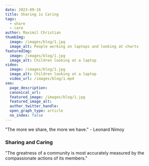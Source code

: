 ```yaml
---
date: 2023-09-16
title: Sharing is Caring
tags:
  - share
  - care
author: Maximil Christian
thumbImg:
  image: /images/blog/1.jpg
  image_alt: People working on laptops and looking at charts
featuredImg:
  image: /images/blog/1.jpg
  image_alt: Children looking at a laptop
video:
  image: /images/blog/1.jpg
  image_alt: Children looking at a laptop
  video_url: /images/blog/1.mp4
seo:
  page_description: 
  canonical_url: 
  featured_image: /images/blog/1.jpg
  featured_image_alt: 
  author_twitter_handle: 
  open_graph_type: article
  no_index: false
---
```


"The more we share, the more we have." - Leonard Nimoy

### Sharing and Caring

"The greatness of a community is most accurately measured by the compassionate actions of its members."
